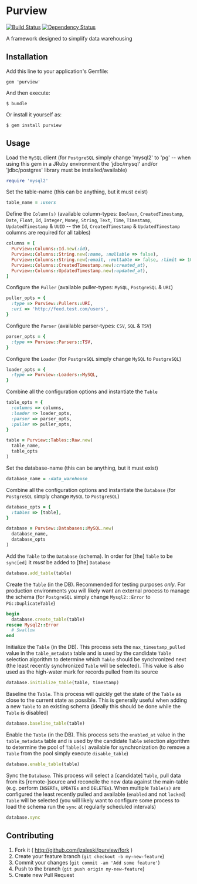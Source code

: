 # Purview

[![Build Status](https://secure.travis-ci.org/jzaleski/purview.png?branch=master)](http://travis-ci.org/jzaleski/purview)
[![Dependency Status](https://gemnasium.com/jzaleski/purview.png)](https://gemnasium.com/jzaleski/purview)

A framework designed to simplify data warehousing

## Installation

Add this line to your application's Gemfile:

    gem 'purview'

And then execute:

    $ bundle

Or install it yourself as:

    $ gem install purview

## Usage

Load the `MySQL` client (for `PostgreSQL` simply change 'mysql2' to 'pg' -- when
using this gem in a JRuby environment the 'jdbc/mysql' and/or 'jdbc/postgres'
library must be installed/available)
```ruby
require 'mysql2'
```

Set the table-name (this can be anything, but it must exist)
```ruby
table_name = :users
```

Define the `Column(s)` (available column-types: `Boolean`, `CreatedTimestamp`,
`Date`, `Float`, `Id`, `Integer`, `Money`, `String`, `Text`, `Time`, `Timestamp`,
`UpdatedTimestamp` & `UUID` -- the `Id`, `CreatedTimestamp` & `UpdatedTimestamp`
columns are required for all tables)
```ruby
columns = [
  Purview::Columns::Id.new(:id),
  Purview::Columns::String.new(:name, :nullable => false),
  Purview::Columns::String.new(:email, :nullable => false, :limit => 100),
  Purview::Columns::CreatedTimestamp.new(:created_at),
  Purview::Columns::UpdatedTimestamp.new(:updated_at),
]
```

Configure the `Puller` (available puller-types: `MySQL`, `PostgreSQL` & `URI`)
```ruby
puller_opts = {
  :type => Purview::Pullers::URI,
  :uri => 'http://feed.test.com/users',
}
```

Configure the `Parser` (available parser-types: `CSV`, `SQL` & `TSV`)
```ruby
parser_opts = {
  :type => Purview::Parsers::TSV,
}
```

Configure the `Loader` (for `PostgreSQL` simply change `MySQL` to `PostgreSQL`)
```ruby
loader_opts = {
  :type => Purview::Loaders::MySQL,
}
```

Combine all the configuration options and instantiate the `Table`
```ruby
table_opts = {
  :columns => columns,
  :loader => loader_opts,
  :parser => parser_opts,
  :puller => puller_opts,
}

table = Purview::Tables::Raw.new(
  table_name,
  table_opts
)
```

Set the database-name (this can be anything, but it must exist)
```ruby
database_name = :data_warehouse
```

Combine all the configuration options and instantiate the `Database` (for
`PostgreSQL` simply change `MySQL` to `PostgreSQL`)
```ruby
database_opts = {
  :tables => [table],
}

database = Purview::Databases::MySQL.new(
  database_name,
  database_opts
)
```

Add the `Table` to the `Database` (schema). In order for [the] `Table` to be
`sync[ed]` it *must* be added to [the] `Database`
```ruby
database.add_table(table)
```

Create the `Table` (in the DB). Recommended for testing purposes *only*. For
production environments you will likely want an external process to manage the
schema (for `PostgreSQL` simply change `Mysql2::Error` to `PG::DuplicateTable`)
```ruby
begin
  database.create_table(table)
rescue Mysql2::Error
  # Swallow
end
```

Initialize the `Table` (in the DB). This process sets the `max_timestamp_pulled`
value in the `table_metadata` table and is used by the candidate `Table`
selection algorithm to determine which `Table` should be synchronized next (the
least recently synchronized `Table` will be selected). This value is also used
as the high-water mark for records pulled from its source
```ruby
database.initialize_table(table, timestamp)
```

Baseline the `Table`. This process will quickly get the state of the `Table` as
close to the current state as possible. This is generally useful when adding a
new `Table` to an existing schema (ideally this should be done while the `Table`
is disabled)
```ruby
database.baseline_table(table)
```

Enable the `Table` (in the DB). This process sets the `enabled_at` value in the
`table_metadata` table and is used by the candidate `Table` selection algorithm
to determine the pool of `Table(s)` available for synchronization (to remove a
`Table` from the pool simply execute `disable_table`)
```ruby
database.enable_table(table)
```

Sync the `Database`. This process will select a [candidate] `Table`, pull data
from its [remote-]source and reconcile the new data against the main-table (e.g.
perform `INSERTs`, `UPDATEs` and `DELETEs`). When multiple `Table(s)` are
configured the least recently pulled and available (`enabled` and not `locked`)
`Table` will be selected (you will likely want to configure some process to load
the schema run the `sync` at regularly scheduled intervals)
```ruby
database.sync
```

## Contributing

1. Fork it ( http://github.com/jzaleski/purview/fork )
2. Create your feature branch (`git checkout -b my-new-feature`)
3. Commit your changes (`git commit -am 'Add some feature'`)
4. Push to the branch (`git push origin my-new-feature`)
5. Create new Pull Request
